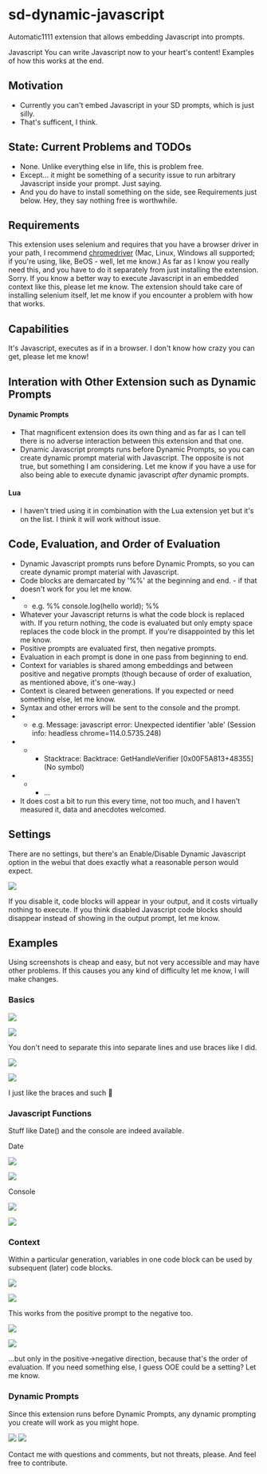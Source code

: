 # sd-dynamic-javascript
Automatic1111 extension that allows embedding Javascript into prompts.

Javascript
You can write Javascript now to your heart's content! Examples of how this works at the end.

## Motivation

* Currently you can't embed Javascript in your SD prompts, which is just silly.
* That's sufficent, I think.

## State: Current Problems and TODOs
* None. Unlike everything else in life, this is problem free.
* Except... it might be something of a security issue to run arbitrary Javascript inside your prompt. Just saying.
* And you do have to install something on the side, see Requirements just below. Hey, they say nothing free is worthwhile.

## Requirements

This extension uses selenium and requires that you have a browser driver in your path, I recommend <a href="https://chromedriver.chromium.org/downloads">chromedriver</a> (Mac, Linux, Windows all supported; if you're using, like, BeOS - well, let me know.) As far as I know you really need this, and you have to do it separately from just installing the extension. Sorry. If you know a better way to execute Javascript in an embedded context like this, please let me know.
The extension should take care of installing selenium itself, let me know if you encounter a problem with how that works.

## Capabilities

It's Javascript, executes as if in a browser. I don't know how crazy you can get, please let me know!

## Interation with Other Extension such as Dynamic Prompts

#### Dynamic Prompts
* That magnificent extension does its own thing and as far as I can tell there is no adverse interaction between this extension and that one.
* Dynamic Javascript prompts runs before Dynamic Prompts, so you can create dynamic prompt material with Javascript. The opposite is not true, but something I am considering. Let me know if you have a use for also being able to execute dynamic javascript _after_ dynamic prompts.

#### Lua
* I haven't tried using it in combination with the Lua extension yet but it's on the list. I think it will work without issue.

## Code, Evaluation, and Order of Evaluation

* Dynamic Javascript prompts runs before Dynamic Prompts, so you can create dynamic prompt material with Javascript.
* Code blocks are demarcated by '%%' at the beginning and end. - if that doesn't work for you let me know.
* *  e.g. %% console.log(hello world); %%
* Whatever your Javascript returns is what the code block is replaced with. If you return nothing, the code is evaluated but only empty space replaces the code block in the prompt. If you're disappointed by this let me know.
* Positive prompts are evaluated first, then negative prompts.
* Evaluation in each prompt is done in one pass from beginning to end.
* Context for variables is shared among embeddings and between positive and negative prompts (though because of order of exaluation, as mentioned above, it's one-way.)
* Context is cleared between generations. If you expected or need something else, let me know.
* Syntax and other errors will be sent to the console and the prompt.
* *  e.g. Message: javascript error: Unexpected identifier 'able' (Session info: headless chrome=114.0.5735.248) 
* * *    Stacktrace: Backtrace: GetHandleVerifier [0x00F5A813+48355] (No symbol)
* * *    ...
* It does cost a bit to run this every time, not too much, and I haven't measured it, data and anecdotes welcomed.

## Settings

There are no settings, but there's an Enable/Disable Dynamic Javascript option in the webui that does exactly what a reasonable person would expect.

![](assets/enable_checkbox.png)

If you disable it, code blocks will appear in your output, and it costs virtually nothing to execute. If you think disabled Javascript code blocks should disappear instead of showing in the output prompt, let me know.

## Examples

Using screenshots is cheap and easy, but not very accessible and may have other problems. If this causes you any kind of difficulty let me know, I will make changes.

### Basics

![](assets/example_basic/command.png)

![](assets/example_basic/result.png)

You don't need to separate this into separate lines and use braces like I did.

![](assets/example_no_braces/command.png)

![](assets/example_no_braces/result.png)

I just like the braces and such :shrug:

### Javascript Functions

Stuff like Date() and the console are indeed available.

Date

![](assets/example_date/command.png)

![](assets/example_date/resault.png)

Console

![](assets/example_console_log/command.png)

![](assets/example_console_log/result.png)

### Context

Within a particular generation, variables in one code block can be used by subsequent (later) code blocks.

![](assets/example_shared_context_in_prompt/command.png)

![](assets/example_shared_context_in_prompt/result.png)

This works from the positive prompt to the negative too.

![](assets/example_shared_context_across_prompts/command.png)

![](assets/example_shared_context_across_prompts/result.png)

...but only in the positive->negative direction, because that's the order of evaluation. If you need something else, I guess OOE could be a setting? Let me know.

### Dynamic Prompts

Since this extension runs before Dynamic Prompts, any dynamic prompting you create will work as you might hope.

![](assets/example_interaction_with_dyamic_prompts/command.png)
![](assets/example_interaction_with_dyamic_prompts/result.png)

Contact me with questions and comments, but not threats, please. And feel free to contribute.
